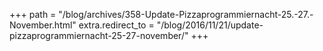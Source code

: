 +++
path = "/blog/archives/358-Update-Pizzaprogrammiernacht-25.-27.-November.html"
extra.redirect_to = "/blog/2016/11/21/update-pizzaprogrammiernacht-25-27-november/"
+++
